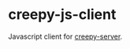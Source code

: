 # creepy-js-client

Javascript client for [creepy-server](https://github.com/joenye/creepy-server/tree/master).
